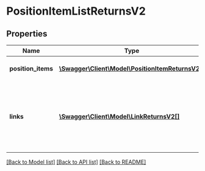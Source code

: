 # PositionItemListReturnsV2

## Properties
Name | Type | Description | Notes
------------ | ------------- | ------------- | -------------
**position_items** | [**\Swagger\Client\Model\PositionItemReturnsV2[]**](PositionItemReturnsV2.md) | The list of queried items. | [optional] 
**links** | [**\Swagger\Client\Model\LinkReturnsV2[]**](LinkReturnsV2.md) | Links related to the list. E.g. the link to the successive list used during paging. | [optional] 

[[Back to Model list]](../../README.md#documentation-for-models) [[Back to API list]](../../README.md#documentation-for-api-endpoints) [[Back to README]](../../README.md)

